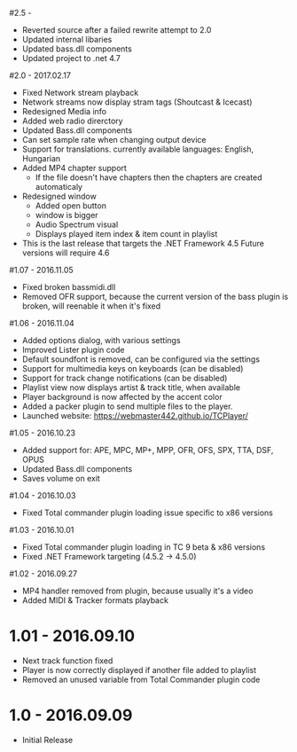 #2.5 -
 * Reverted source after a failed rewrite attempt to 2.0
 * Updated internal libaries
 * Updated bass.dll components
 * Updated project to .net 4.7

#2.0 - 2017.02.17
 * Fixed Network stream playback
 * Network streams now display stram tags (Shoutcast & Icecast)
 * Redesigned Media info
 * Added web radio direrctory
 * Updated Bass.dll components
 * Can set sample rate when changing output device
 * Support for translations. currently available languages: English, Hungarian
 * Added MP4 chapter support
	- If the file doesn't have chapters then the chapters are created automaticaly
 * Redesigned window
	- Added open button
	- window is bigger
	- Audio Spectrum visual
	- Displays played item index & item count in playlist
 * This is the last release that targets the .NET Framework 4.5 Future versions will require 4.6

#1.07 - 2016.11.05
 * Fixed broken bassmidi.dll
 * Removed OFR support, because the current version of the bass plugin is broken, will reenable it when it's fixed
 
#1.06 - 2016.11.04

 * Added options dialog, with various settings
 * Improved Lister plugin code
 * Default soundfont is removed, can be configured via the settings
 * Support for multimedia keys on keyboards (can be disabled)
 * Support for track change notifications (can be disabled)
 * Playlist view now displays artist & track title, when available
 * Player background is now affected by the accent color
 * Added a packer plugin to send multiple files to the player.
 * Launched website: https://webmaster442.github.io/TCPlayer/

#1.05 - 2016.10.23

 * Added support for: APE, MPC, MP+, MPP, OFR, OFS, SPX, TTA, DSF, OPUS
 * Updated Bass.dll components
 * Saves volume on exit

#1.04 - 2016.10.03

 * Fixed Total commander plugin loading issue specific to x86 versions

#1.03 - 2016.10.01

 * Fixed Total commander plugin loading in TC 9 beta & x86 versions
 * Fixed .NET Framework targeting (4.5.2 -> 4.5.0)

#1.02 - 2016.09.27

 * MP4 handler removed from plugin, because usually it's a video
 * Added MIDI & Tracker formats playback

# 1.01 - 2016.09.10
 
 * Next track function fixed
 * Player is now correctly displayed if another file added to playlist
 * Removed an unused variable from Total Commander plugin code

# 1.0 - 2016.09.09

 * Initial Release
